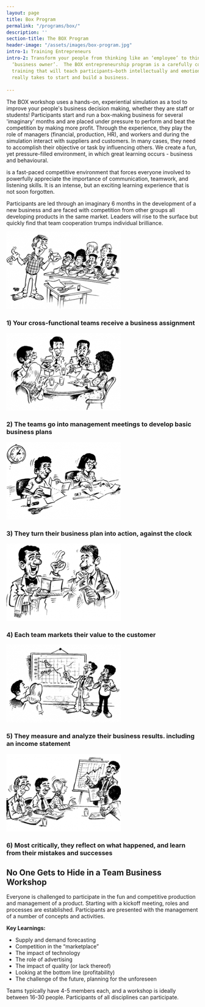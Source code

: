 ```yaml
---
layout: page
title: Box Program
permalink: "/programs/box/"
description: ''
section-title: The BOX Program
header-image: "/assets/images/box-program.jpg"
intro-1: Training Entrepreneurs
intro-2: Transform your people from thinking like an ‘employee’ to thinking like a
  ‘business owner’.  The BOX entrepreneurship program is a carefully constructed entrepreneurship
  training that will teach participants–both intellectually and emotionally–what it
  really takes to start and build a business.

---
```

The BOX workshop uses a hands-on, experiential simulation as a tool to improve your people's business decision making, whether they are staff or students! Participants start and run a box-making business for several 'imaginary' months and are placed under pressure to perform and beat the competition by making more profit. Through the experience, they play the role of managers (financial, production, HR), and workers and during the simulation interact with suppliers and customers.  In many cases, they need to accomplish their objective or task by influencing others. We create a fun, yet pressure-filled environment, in which great learning occurs - business and behavioural.

is a fast-paced competitive environment that forces everyone involved to powerfully appreciate the importance of communication, teamwork, and listening skills. It is an intense, but an exciting learning experience that is not soon forgotten.

Participants are led through an imaginary 6 months in the development of a new business and are faced with competition from other groups all developing products in the same market. Leaders will rise to the surface but quickly find that team cooperation trumps individual brilliance.

![box program step 1](/assets/images/box-1.png "BOX Program Step 1")

### 1) Your cross-functional teams receive a business assignment

![box program step 2](/assets/images/box-2.png "BOX Program Step 2")

### 2) The teams go into management meetings to develop basic business plans

![box program step 3](/assets/images/box-3.png "BOX Program Step 3")

### 3) They turn their business plan into action, against the clock

![box program step 4](/assets/images/box-4.png "BOX Program Step 4")

### 4) Each team markets their value to the customer

![box program step 5](/assets/images/box-5.png "BOX Program Step 5")

### 5) They measure and analyze their business results. including an income statement

![box program step 6](/assets/images/box-6.png "BOX Program Step 6")

### 6) Most critically, they reflect on what happened, and learn from their mistakes and successes

## No One Gets to Hide in a Team Business Workshop

Everyone is challenged to participate in the fun and competitive production and management of a product. Starting with a kickoff meeting, roles and processes are established. Participants are presented with the management of a number of concepts and activities.

**Key Learnings:**

* Supply and demand forecasting
* Competition in the “marketplace”
* The impact of technology
* The role of advertising
* The impact of quality (or lack thereof)
* Looking at the bottom line (profitability)
* The challenge of the future, planning for the unforeseen

Teams typically have 4-5 members each, and a workshop is ideally between 16-30 people. Participants of all disciplines can participate.